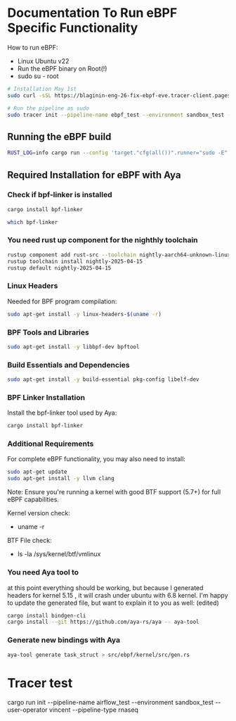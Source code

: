 # Documentation To Run eBPF Specific Functionality 
How to run eBPF:
- Linux Ubuntu v22
- Run the eBPF binary on Root(!) 
- sudo su - root

```bash 
# Installation May 1st 
sudo curl -sSL https://blaginin-eng-26-fix-ebpf-eve.tracer-client.pages.dev/installation-script-development.sh | bash && source ~/.bashrc 
```

```bash
# Run the pipeline as sudo 
sudo tracer init --pipeline-name ebpf_test --environment sandbox_test --user-operator vincent --pipeline-type rnaseq
```






## Running the eBPF build

```bash
RUST_LOG=info cargo run --config 'target."cfg(all())".runner="sudo -E"' -- init --pipeline-name testing --run-id parallel-tag --environment integrations --user-operator inte --pipeline-type generic --no-daemonize
```

## Required Installation for eBPF with Aya
### Check if bpf-linker is installed
```bash
cargo install bpf-linker
```

```bash
which bpf-linker
```

### You need rust up component for the nighthly toolchain
```bash
rustup component add rust-src --toolchain nightly-aarch64-unknown-linux-gnu
rustup toolchain install nightly-2025-04-15
rustup default nightly-2025-04-15
```

### Linux Headers
Needed for BPF program compilation:

```bash
sudo apt-get install -y linux-headers-$(uname -r)
```

### BPF Tools and Libraries

```bash
sudo apt-get install -y libbpf-dev bpftool
```

### Build Essentials and Dependencies

```bash
sudo apt-get install -y build-essential pkg-config libelf-dev
```

### BPF Linker Installation

Install the bpf-linker tool used by Aya:

```bash
cargo install bpf-linker
```

### Additional Requirements

For complete eBPF functionality, you may also need to install:

```bash
sudo apt-get update
sudo apt-get install -y llvm clang
```

Note: Ensure you're running a kernel with good BTF support (5.7+) for full eBPF capabilities.

Kernel version check:
- uname -r

BTF File check:
- ls -la /sys/kernel/btf/vmlinux


### You need Aya tool to 
at this point everything should be working, but because I generated headers for kernel 5.15 , it will crash under ubuntu with 6.8 kernel. I'm happy to update the generated file, but want to explain it to you as well: (edited) 


```bash
cargo install bindgen-cli
cargo install --git https://github.com/aya-rs/aya -- aya-tool
```

### Generate new bindings with Aya
```bash
aya-tool generate task_struct > src/ebpf/kernel/src/gen.rs
```


# Tracer test 
cargo run init --pipeline-name airflow_test --environment sandbox_test --user-operator vincent --pipeline-type rnaseq
